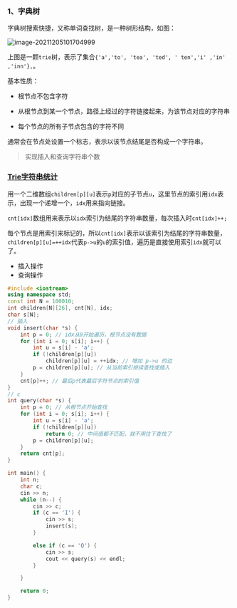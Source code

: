 ### 1、字典树

字典树搜索快捷，又称单词查找树，是一种树形结构，如图：

![image-20211205101704999](https://cdn.jsdelivr.net/gh/moon-Light404/my-picGo@master/img/202112051017139.png)

上图是一颗`trie`树，表示了集合`{'a','to', 'tea', 'ted', ' ten','i' ,'in' ,'inn'},`。

基本性质：

- 根节点不包含字符

- 从根节点到某一个节点，路径上经过的字符链接起来，为该节点对应的字符串
- 每个节点的所有子节点包含的字符不同

通常会在节点处设置一个标志，表示以该节点结尾是否构成一个字符串。



>  实现插入和查询字符串个数

### <a href = "https://www.acwing.com/activity/content/code/content/45282/"> Trie字符串统计</a>

用一个二维数组`children[p][u]`表示`p`对应的子节点`u`，这里节点的索引用`idx`表示，出现一个递增一个，`idx`用来指向链接。

`cnt[idx]`数组用来表示以`idx`索引为结尾的字符串数量，每次插入时`cnt[idx]++;`

每个节点是用索引来标记的，所以`cnt[idx]`表示以该索引为结尾的字符串数量，`children[p][u]=++idx`代表`p->u`的`u`的索引值，遍历是直接使用索引`idx`就可以了。

- 插入操作
- 查询操作

```c++
#include <iostream>
using namespace std;
const int N = 100010;
int children[N][26], cnt[N], idx;
char s[N];
// 插入
void insert(char *s) {
	int p = 0; // idx从0开始遍历，根节点没有数据
	for (int i = 0; s[i]; i++) {
		int u = s[i] - 'a';
		if (!children[p][u])
			children[p][u] = ++idx; // 增加 p->u 的边
		p = children[p][u]; // 从当前索引继续查找或插入
	}
	cnt[p]++; // 最后p代表最后字符节点的索引值
}
// c
int query(char *s) {
	int p = 0; // 从根节点开始查找
	for (int i = 0; s[i]; i++) {
		int u = s[i] - 'a';
		if (!children[p][u])
			return 0; // 中间值都不匹配，就不用往下查找了
		p = children[p][u];
	}
	return cnt[p];
}

int main() {
	int n;
	char c;
	cin >> n;
	while (n--) {
		cin >> c;
		if (c == 'I') {
			cin >> s;
			insert(s);
		}

		else if (c == 'Q') {
			cin >> s;
			cout << query(s) << endl;
		}

	}

	return 0;
}
```

